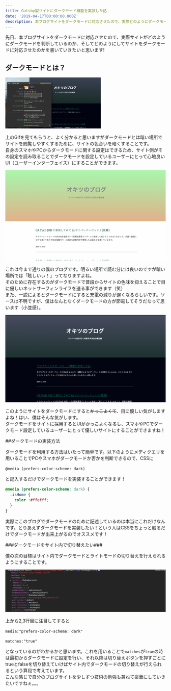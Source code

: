 ```yaml
---
title: Gatsby製サイトにダークモード機能を実装した話
date: '2019-04-17T00:00:00.000Z'
description: 本ブログサイトをダークモードに対応させたので、実際どのようにダークモードを判断しているのか、そしてどのようにしてサイトをダークモードに対応させたのかを書いていきたいと思います。
---
```


先日、本ブログサイトをダークモードに対応させたので、実際サイトがどのようにダークモードを判断しているのか、そしてどのようにしてサイトをダークモードに対応させたのかを書いていきたいと思います!

## ダークモードとは？

![Dark mode](./darkmode.gif)

上のGifを見てもらうと、よく分かると思いますがダークモードとは暗い場所でサイトを閲覧しやすくするために、サイトの色合いを暗くすることです。  
自身のスマホやPCからダークモードに関する設定はできるため、サイト側がその設定を読み取ることでダークモードを設定しているユーザーにとって心地良いUI（ユーザーインターフェイス）にすることができます。

![light](light.png)

これは今まで通りの僕のブログです。明るい場所で読む分には良いのですが暗い場所では「眩しいぃ！」ってなりますよね。  
そのために存在するのがダークモードで普段からサイトの色味を抑えることで目に優しいネットサーフィンライフを送る事ができます（笑）  
また、一説によるとダークモードにすると充電の減りが遅くなるらしいです。ソースは不明ですが、僕はなんとなくダークモードの方が節電してそうだなって思います（小並感）。

![dark](dark.png)

このようにサイトをダークモードにすると~~かっこよくて~~、目に優しい気がしますよね！はい、僕はそんな気がします。  
ダークモードをサイトに採用すると~~UIがかっこよくなるし~~、スマホやPCでダークモード設定しているユーザーにとって優しいサイトにすることができますね！

##ダークモードの実装方法

ダークモードを利用する方法はいたって簡単です。以下のようにメディクエリを用いることでPCやスマホがダークモードか否かを判断できるので、CSSに  

```@media (prefers-color-scheme: dark)```  

と記入するだけでダークモードを実装することができます！  


```CSS
@media (prefers-color-scheme: dark) {
  .isHome {
    color :#ffefff;
  }
}
```

実際にこのブログでダークモードのために記述しているのは本当にこれだけなんです。とりあえずダークモードを実装したい！という人はCSSをちょっと触るだけでダークモードが出来上がるのでオススメです！  

###ダークモードをサイト内で切り替えたい###

僕の次の目標はサイト内でダークモードとライトモードの切り替えを行えられるようにすることです。

![console](console.png)

上から2,3行目に注目してすると  

```media:"prefers-color-scheme: dark"```  

```matches:"true"```  

となっているのがわかるかと思います。これを用いることで```matches```が```true```の時は最初からダークモードに設定を行い、それ以降は切り替えボタンを押すごとにtrueとfalseを切り替えていけばサイト内でダークモードの切り替えが行えられるという算段で考えています。  
こんな感じで自分のブログサイトを少しずつ技術の勉強も兼ねて豪華にしていきたいですねぇ。。。
